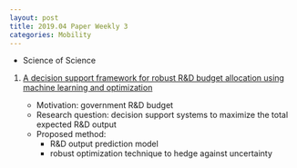 ```yaml
---
layout: post
title: 2019.04 Paper Weekly 3
categories: Mobility
---
```



- Science of Science

1. [A decision support framework for robust R&D budget allocation using machine learning and optimization](https://www.sciencedirect.com/science/article/pii/S0167923619300569)

    - Motivation: government R&D budget
    - Research question: decision support systems to maximize the total expected R&D output
    - Proposed method:
        - R&D output prediction model
        - robust optimization technique to hedge against uncertainty